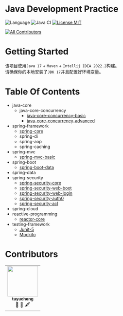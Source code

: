 <!-- the line below needs to be an empty line C: (its because kramdown isnt
     that smart and dearly wants an empty line before a heading to be able to
     display it as such, e.g. website) -->

# Java Development Practice

![Language](https://img.shields.io/badge/language-java-brightgreen)
![Java CI](https://github.com/iluwatar/java-design-patterns/workflows/Java%20CI/badge.svg)
[![License MIT](https://img.shields.io/badge/license-MIT-blue.svg)](https://raw.githubusercontent.com/tu-yucheng/java-development-practice/master/LICENSE.md)
<!-- ALL-CONTRIBUTORS-BADGE:START - Do not remove or modify this section -->
[![All Contributors](https://img.shields.io/badge/all_contributors-1-orange.svg?style=flat-square)](#contributors)
<!-- ALL-CONTRIBUTORS-BADGE:END -->

# Getting Started

该项目使用`Java 17` + `Maven` + `Intellij IDEA 2022.2`构建。  
请确保你的本地安装了`JDK 17`并且配置好环境变量。

# Table Of Contents

* java-core
    - java-core-concurrency
        + [java-core-concurrency-basic](java-core-modules/java-concurrency-simple/README.md)
        + [java-core-concurrency-advanced](java-core-modules/java-concurrency-advanced-1/README.md)
* spring-framework
    - [spring-core](spring-framework/spring-core-1/README.md)
    - spring-di
    - spring-aop
    - spring-caching
* spring-mvc
    - [spring-mvc-basic](spring-web-modules/spring-mvc-basics-1/README.md)
* spring-boot
    - [spring-boot-data](spring-boot-modules/spring-boot-data-1/README.md)
* spring-data
* spring-security
    + [spring-security-core](spring-security-modules/spring-security-core-1/README.md)
    + [spring-security-web-boot](spring-security-modules/spring-security-web-boot-1/README.md)
    + [spring-security-web-login](spring-security-modules/spring-security-web-login-1/README.md)
    + [spring-security-auth0](spring-security-modules/spring-security-auth0/README.md)
    + [spring-security-acl](spring-security-modules/spring-security-acl/README.md)
* spring-cloud
* reactive-programming
    + [reactor-core](spring-reactive-modules/reactive-reactor-core/README.md)
* testing-framework
    + [Junit-5](testing-modules/testing-junit-5/README.md)
    + [Mockito](testing-modules/testing-mockito/README.md)

# Contributors

<!-- ALL-CONTRIBUTORS-LIST:START - Do not remove or modify this section -->
<!-- prettier-ignore-start -->
<!-- markdownlint-disable -->
<table>
  <tr>
    <td align="center"><a href="https://github.com/tu-yucheng"><img src="https://avatars0.githubusercontent.com/u/4526195?v=4?s=100" width="100px;" alt=""/><br /><sub><b>tuyucheng</b></sub></a><br /><a href="#projectManagement-tuyucheng" title="Project Management">📆</a> <a href="#maintenance-tuyucheng" title="Maintenance">🚧</a> <a href="#content-tuyucheng" title="Content">🖋</a></td>
  </tr>
</table>